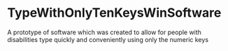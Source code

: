 # TypeWithOnlyTenKeysWinSoftware
A prototype of software which was created to allow for people with disabilities type quickly and conveniently using only the numeric keys
